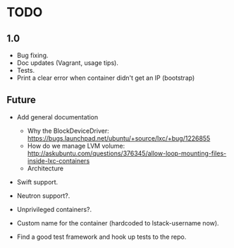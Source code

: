 # TODO

## 1.0

* Bug fixing.
* Doc updates (Vagrant, usage tips).
* Tests.
* Print a clear error when container didn't get an IP (bootstrap)

## Future

* Add general documentation
  * Why the BlockDeviceDriver: https://bugs.launchpad.net/ubuntu/+source/lxc/+bug/1226855
  * How do we manage LVM volume: http://askubuntu.com/questions/376345/allow-loop-mounting-files-inside-lxc-containers
  * Architecture

* Swift support.
* Neutron support?.
* Unprivileged containers?.
* Custom name for the container (hardcoded to lstack-username now).
* Find a good test framework and hook up tests to the repo.
